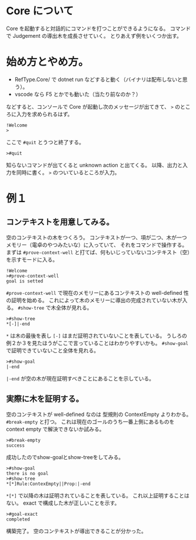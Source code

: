 # Core について
Core を起動すると対話的にコマンドを打つことができるようになる。
コマンドで Judgement の導出木を成長させていく。
とりあえず例をいくつか出す。

# 始め方とやめ方。

- RefType.Core/ で dotnet run などすると動く（バイナリは配布しないと思う）。
- vscode なら F5 とかでも動いた（当たり前なのか？）

などすると、コンソールで Core が起動し次のメッセージが出てきて、
`>` のところに入力を求められるはず。

```
!Welcome
>
```

ここで `#quit` とうつと終了する。

```
>#quit
```

知らないコマンドが出てくると unknown action と出てくる。
以降、出力と入力を同時に書く。
`>` のついているところが入力。

# 例１
## コンテキストを用意してみる。
空のコンテキストの木をつくろう。
コンテキストが一つ、項が二つ、木が一つメモリー（電卓のやつみたいな）に入っていて、
それをコマンドで操作する。
まずは `#prove-context-well` と打てば、何もいじっていないコンテキスト（空）を示すモードに入る。

```
!Welcome
>#prove-context-well
goal is setted
```

`#prove-context-well` で現在のメモリーにあるコンテキストの well-defined 性の証明を始める。
これによって木のメモリーに導出の完成されていない木が入る。
`#show-tree` で木全体が見れる。

```
>#show-tree
*[-]|-end
```

`*` は木の最後を表し `[-]` はまだ証明されていないことを表している。
うしろの例２か３を見たほうがここで言っていることはわかりやすいかも。
`#show-goal` で証明できていないこと全体を見れる。

```
>#show-goal
|-end
```

`|-end` が空の木が現在証明すべきことにあることを示している。

## 実際に木を証明する。
空のコンテキストが well-defined なのは 型規則の ContextEmpty よりわかる。
`#break-empty` と打つ。
これは現在のゴールのうち一番上側にあるものを context empty で解決できないか試みる。

```
>#break-empty
success
```

成功したのでshow-goalとshow-treeをしてみる。

```
>#show-goal
there is no goal
>#show-tree
*[*]Rule:ContexEmpty||Prop:|-end
```

`*[*]` で以降の木は証明されていることを表している。
これ以上証明することはない。
exact で構成した木が正しいことを示す。

```
>#goal-exact
completed
```

構築完了。
空のコンテキストが導出できることが分かった。